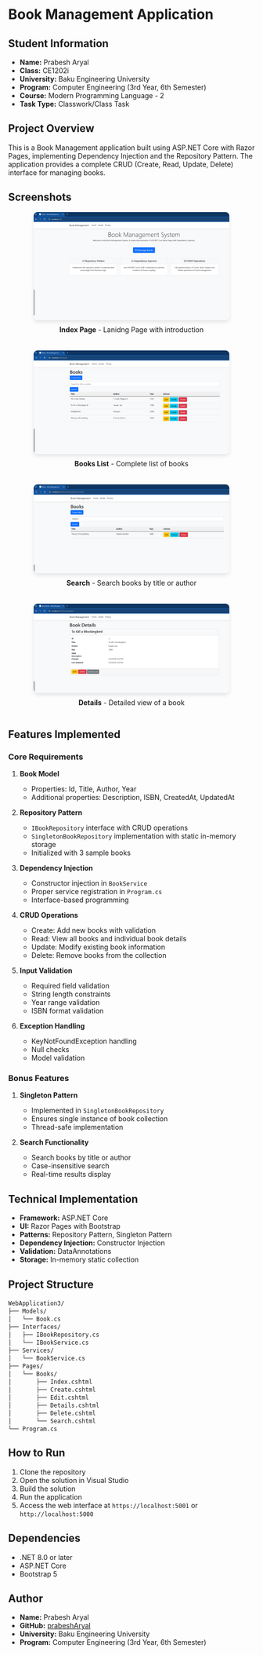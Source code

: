 # Book Management Application

## Student Information
- **Name:** Prabesh Aryal
- **Class:** CE1202i
- **University:** Baku Engineering University
- **Program:** Computer Engineering (3rd Year, 6th Semester)
- **Course:** Modern Programming Language - 2
- **Task Type:** Classwork/Class Task

## Project Overview
This is a Book Management application built using ASP.NET Core with Razor Pages, implementing Dependency Injection and the Repository Pattern. The application provides a complete CRUD (Create, Read, Update, Delete) interface for managing books.

## Screenshots

<div style="display: flex; flex-wrap: wrap; gap: 20px; justify-content: center;">
    <div style="flex: 1; min-width: 300px; max-width: 400px;">
        <img src="screenshots/index.png" alt="Index Page" style="width: 100%; border-radius: 8px; box-shadow: 0 4px 8px rgba(0,0,0,0.1);">
        <p style="text-align: center; margin-top: 8px;"><strong>Index Page</strong> - Lanidng Page with introduction</p>
    </div>
    <div style="flex: 1; min-width: 300px; max-width: 400px;">
        <img src="screenshots/books.png" alt="Books List" style="width: 100%; border-radius: 8px; box-shadow: 0 4px 8px rgba(0,0,0,0.1);">
        <p style="text-align: center; margin-top: 8px;"><strong>Books List</strong> - Complete list of books</p>
    </div>
    <div style="flex: 1; min-width: 300px; max-width: 400px;">
        <img src="screenshots/search.png" alt="Search Functionality" style="width: 100%; border-radius: 8px; box-shadow: 0 4px 8px rgba(0,0,0,0.1);">
        <p style="text-align: center; margin-top: 8px;"><strong>Search</strong> - Search books by title or author</p>
    </div>
    <div style="flex: 1; min-width: 300px; max-width: 400px;">
        <img src="screenshots/details.png" alt="Book Details" style="width: 100%; border-radius: 8px; box-shadow: 0 4px 8px rgba(0,0,0,0.1);">
        <p style="text-align: center; margin-top: 8px;"><strong>Details</strong> - Detailed view of a book</p>
    </div>
</div>

## Features Implemented

### Core Requirements
1. **Book Model**
   - Properties: Id, Title, Author, Year
   - Additional properties: Description, ISBN, CreatedAt, UpdatedAt

2. **Repository Pattern**
   - `IBookRepository` interface with CRUD operations
   - `SingletonBookRepository` implementation with static in-memory storage
   - Initialized with 3 sample books

3. **Dependency Injection**
   - Constructor injection in `BookService`
   - Proper service registration in `Program.cs`
   - Interface-based programming

4. **CRUD Operations**
   - Create: Add new books with validation
   - Read: View all books and individual book details
   - Update: Modify existing book information
   - Delete: Remove books from the collection

5. **Input Validation**
   - Required field validation
   - String length constraints
   - Year range validation
   - ISBN format validation

6. **Exception Handling**
   - KeyNotFoundException handling
   - Null checks
   - Model validation

### Bonus Features
1. **Singleton Pattern**
   - Implemented in `SingletonBookRepository`
   - Ensures single instance of book collection
   - Thread-safe implementation

2. **Search Functionality**
   - Search books by title or author
   - Case-insensitive search
   - Real-time results display

## Technical Implementation
- **Framework:** ASP.NET Core
- **UI:** Razor Pages with Bootstrap
- **Patterns:** Repository Pattern, Singleton Pattern
- **Dependency Injection:** Constructor Injection
- **Validation:** DataAnnotations
- **Storage:** In-memory static collection

## Project Structure
```
WebApplication3/
├── Models/
│   └── Book.cs
├── Interfaces/
│   ├── IBookRepository.cs
│   └── IBookService.cs
├── Services/
│   └── BookService.cs
├── Pages/
│   └── Books/
│       ├── Index.cshtml
│       ├── Create.cshtml
│       ├── Edit.cshtml
│       ├── Details.cshtml
│       ├── Delete.cshtml
│       └── Search.cshtml
└── Program.cs
```

## How to Run
1. Clone the repository
2. Open the solution in Visual Studio
3. Build the solution
4. Run the application
5. Access the web interface at `https://localhost:5001` or `http://localhost:5000`

## Dependencies
- .NET 8.0 or later
- ASP.NET Core
- Bootstrap 5

## Author
- **Name:** Prabesh Aryal
- **GitHub:** [prabeshAryal](https://github.com/prabeshAryal)
- **University:** Baku Engineering University
- **Program:** Computer Engineering (3rd Year, 6th Semester)